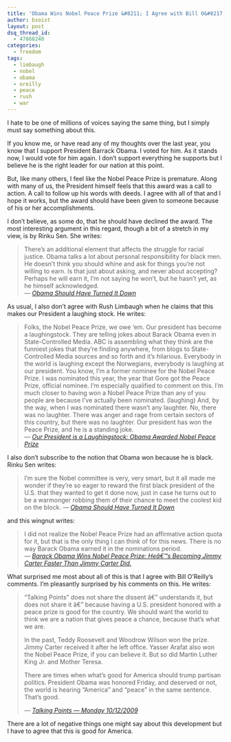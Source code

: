```yaml
---
title: 'Obama Wins Nobel Peace Prize &#8211; I Agree with Bill O&#8217;Reilly?'
author: bsoist
layout: post
dsq_thread_id:
  - 47868240
categories:
  - freedom
tags:
  - limbaugh
  - nobel
  - obama
  - oreilly
  - peace
  - rush
  - war
---
```

I hate to be one of millions of voices saying the same thing, but I simply must say something about this.

If you know me, or have read any of my thoughts over the last year, you know that I support President Barrack Obama. I voted for him. As it stands now, I would vote for him again. I don&#8217;t support everything he supports but I believe he is the right leader for our nation at this point. 

But, like many others, I feel like the Nobel Peace Prize is premature. Along with many of us, the President himself feels that this award was a call to action. A call to follow up his words with deeds. I agree with all of that and I hope it works, but the award should have been given to someone because of his or her accomplishments. 

I don&#8217;t believe, as some do, that he should have declined the award. The most interesting argument in this regard, though a bit of a stretch in my view, is by Rinku Sen. She writes:

> There&#8217;s an additional element that affects the struggle for racial justice. Obama talks a lot about personal responsibility for black men. He doesn&#8217;t think you should whine and ask for things you&#8217;re not willing to earn. Is that just about asking, and never about accepting? Perhaps he will earn it, I&#8217;m not saying he won&#8217;t, but he hasn&#8217;t yet, as he himself acknowledged.  
> <cite>&mdash; <a href="http://www.huffingtonpost.com/rinku-sen/obama-should-have-turned_b_315617.html">Obama Should Have Turned It Down</a></cite>

As usual, I also don&#8217;t agree with Rush Limbaugh when he claims that this makes our President a laughing stock. He writes:

> Folks, the Nobel Peace Prize, we owe &#8216;em. Our president has become a laughingstock. They are telling jokes about Barack Obama even in State-Controlled Media. ABC is assembling what they think are the funniest jokes that they&#8217;re finding anywhere, from blogs to State-Controlled Media sources and so forth and it&#8217;s hilarious. Everybody in the world is laughing except the Norwegians, everybody is laughing at our president. You know, I&#8217;m a former nominee for the Nobel Peace Prize. I was nominated this year, the year that Gore got the Peace Prize, official nominee. I&#8217;m especially qualified to comment on this. I&#8217;m much closer to having won a Nobel Peace Prize than any of you people are because I&#8217;ve actually been nominated. (laughing) And, by the way, when I was nominated there wasn&#8217;t any laughter. No, there was no laughter. There was anger and rage from certain sectors of this country, but there was no laughter. Our president has won the Peace Prize, and he is a standing joke.  
> <cite>&mdash; <a href="http://www.rushlimbaugh.com/home/daily/site_100909/content/01125106.guest.html">Our President is a Laughingstock: Obama Awarded Nobel Peace Prize</a></cite> 

I also don&#8217;t subscribe to the notion that Obama won because he is black. Rinku Sen writes:

> I&#8217;m sure the Nobel committee is very, very smart, but it all made me wonder if they&#8217;re so eager to reward the first black president of the U.S. that they wanted to get it done now, just in case he turns out to be a warmonger robbing them of their chance to meet the coolest kid on the block. <cite>&mdash; <a href="http://www.huffingtonpost.com/rinku-sen/obama-should-have-turned_b_315617.html">Obama Should Have Turned It Down</a></cite>

and this wingnut writes:

> I did not realize the Nobel Peace Prize had an affirmative action quota for it, but that is the only thing I can think of for this news. There is no way Barack Obama earned it in the nominations period.  
> <cite>&mdash; <a href="http://www.redstate.com/erick/2009/10/09/barack-obama-wins-nobel-peace-prize/">Barack Obama Wins Nobel Peace Prize: Heâ€™s Becoming Jimmy Carter Faster Than Jimmy Carter Did.</a></cite>

What surprised me most about all of this is that I agree with Bill O&#8217;Reilly&#8217;s comments. I&#8217;m pleasantly surprised by his comments on this. He writes:

> &#8220;Talking Points&#8221; does not share the dissent â€” understands it, but does not share it â€” because having a U.S. president honored with a peace prize is good for the country. We should want the world to think we are a nation that gives peace a chance, because that&#8217;s what we are.
> 
> In the past, Teddy Roosevelt and Woodrow Wilson won the prize. Jimmy Carter received it after he left office. Yasser Arafat also won the Nobel Peace Prize, if you can believe it. But so did Martin Luther King Jr. and Mother Teresa.
> 
> There are times when what&#8217;s good for America should trump partisan politics. President Obama was honored Friday, and deserved or not, the world is hearing &#8220;America&#8221; and &#8220;peace&#8221; in the same sentence. That&#8217;s good.
> 
> <cite>&mdash; <a href="http://www.foxnews.com/story/0,2933,564306,00.html">Talking Points &mdash; Monday 10/12/2009</a></cite> 

There are a lot of negative things one might say about this development but I have to agree that this is good for America.
